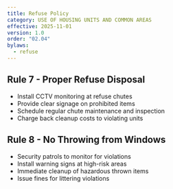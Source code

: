 ```yaml
---
title: Refuse Policy
category: USE OF HOUSING UNITS AND COMMON AREAS
effective: 2025-11-01
version: 1.0
order: "02.04"
bylaws:
  - refuse
---
```


## Rule 7 - Proper Refuse Disposal

- Install CCTV monitoring at refuse chutes
- Provide clear signage on prohibited items
- Schedule regular chute maintenance and inspection
- Charge back cleanup costs to violating units

## Rule 8 - No Throwing from Windows

- Security patrols to monitor for violations
- Install warning signs at high-risk areas
- Immediate cleanup of hazardous thrown items
- Issue fines for littering violations
